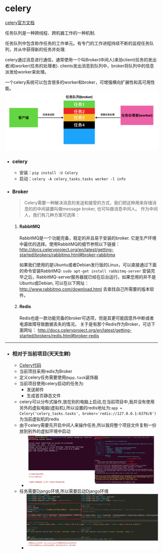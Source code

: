 # celery
[celery官方文档](https://pypi.python.org/pypi/celery/)  

任务队列是一种跨线程、跨机器工作的一种机制.

任务队列中包含称作任务的工作单元。有专门的工作进程持续不断的监视任务队列，并从中获得新的任务并处理.

celery通过消息进行通信，通常使用一个叫Broker(中间人)来协client(任务的发出者)和worker(任务的处理者). clients发出消息到队列中，broker将队列中的信息派发给worker来处理。

一个celery系统可以包含很多的worker和broker，可增强横向扩展性和高可用性能。  
![celery](./images/celery.png)  

- ### celery
    - 安装：`pip install -U Celery`
    - 启动：`celery -A celery_tasks.tasks worker -l info`
- ### Broker
    > Celery需要一种解决消息的发送和接受的方式，我们把这种用来存储消息的的中间装置叫做message broker, 也可叫做消息中间人。 作为中间人，我们有几种方案可选择：
    
    1. #### RabbitMQ
        RabbitMQ是一个功能完备，稳定的并且易于安装的broker. 它是生产环境中最优的选择。使用RabbitMQ的细节参照以下链接： http://docs.celeryproject.org/en/latest/getting-started/brokers/rabbitmq.html#broker-rabbitmq

        如果我们使用的是Ubuntu或者Debian发行版的Linux，可以直接通过下面的命令安装RabbitMQ: `sudo apt-get install rabbitmq-server` 安装完毕之后，RabbitMQ-server服务器就已经在后台运行。如果您用的并不是Ubuntu或Debian, 可以在以下网址： http://www.rabbitmq.com/download.html 去查找自己所需要的版本软件。
    2. #### Redis
        Redis也是一款功能完备的broker可选项，但是其更可能因意外中断或者电源故障导致数据丢失的情况。 关于是有那个Redis作为Broker，可访下面网址： http://docs.celeryproject.org/en/latest/getting-started/brokers/redis.html#broker-redis
---
- ### 相对于当前项目(天天生鲜)
    - [Celery代码](../celery_tasks/tasks.py)
    - 当前项目采用redis为Broker
    - 定义celery任务需要使用`@app.task`装饰器
    - 当前项目使用celery启动的任务为:
        - 发送邮件
        - 生成首页静态文件
    - celery可以分布式操作,放在别的电脑上启动,在当前项目中,我并没有使用另外的虚拟电脑(虚拟机),所以设置的redis地址为:`app = Celery('celery_tasks.tasks', broker='redis://127.0.0.1:6379/8')`为当前虚拟机的redis
    - 由于celery需要先开启中间人来操作任务,所以我将整个项目文件复制一份放到别外的虚拟环境中启动
        - ![图示](./images/celery_virtualenv.jpg)
    - 任务需要Django环境,所以需要启动Django环境
        - ![图示](./images/start_celery_conf.jpg)
    
    
    
    
    
    
    
    
    
    
    
    
    
    
    
    
    
    
    
    
    
    
    
    
    
    
    
    
    